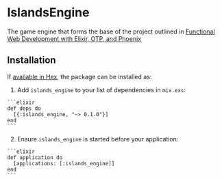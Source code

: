 # IslandsEngine

The game engine that forms the base of the project outlined in [Functional Web Development with Elixir, OTP, and Phoenix](https://pragprog.com/book/lhelph/functional-web-development-with-elixir-otp-and-phoenix)

## Installation

If [available in Hex](https://hex.pm/docs/publish), the package can be installed as:

  1. Add `islands_engine` to your list of dependencies in `mix.exs`:

    ```elixir
    def deps do
      [{:islands_engine, "~> 0.1.0"}]
    end
    ```

  2. Ensure `islands_engine` is started before your application:

    ```elixir
    def application do
      [applications: [:islands_engine]]
    end
    ```

